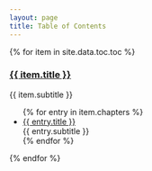 ```yaml
---
layout: page
title: Table of Contents
---
```


{% for item in site.data.toc.toc %}
<h3><a href="{{ site.baseurl }}{{ item.url }}">{{ item.title }}</a></h3>
<p>{{ item.subtitle }}</p>
<ul>
{% for entry in item.chapters %}
<li><a href="{{ site.baseurl }}{{ entry.url }}">{{ entry.title }}</a><br />
{{ entry.subtitle }}
</li>
{% endfor %}
</ul>
{% endfor %}
